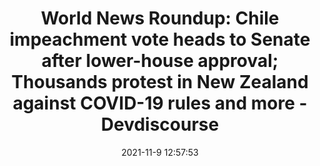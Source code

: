 ---
"title": "World News Roundup: Chile impeachment vote heads to Senate after lower-house approval; Thousands protest in New Zealand against COVID-19 rules and more - Devdiscourse"
"date": "2021-11-9 12:57:53"
"feed_name": "GOOGLENEWSMINING"
"feed_website": "https://news.google.com/search?q=mining%2Bincident&hl=en-US&gl=US&ceid=US:en"
"feed_rss": "https://news.google.com/rss/search?q=mining%2Bincident&hl=en-US&gl=US&ceid=US:en"
"link": "https://www.devdiscourse.com/article/law-order/1800457-world-news-roundup-chile-impeachment-vote-heads-to-senate-after-lower-house-approval-thousands-protest-in-new-zealand-against-covid-19-rules-a"
"source": "{'href': 'https://www.devdiscourse.com', 'title': 'Devdiscourse'}"
"file": "_posts/2021-1-1-f600660ae4dd21e47e6f596192bedb731504ea47.md"
"accident": "0"
"drilling": "0"
"dead": "0"
"injured": "0"
"arrested": "0"
"place": "unknown place"
"where": "unknown site"
"causes": "unknown"
"place_uri": "unknown place"
---